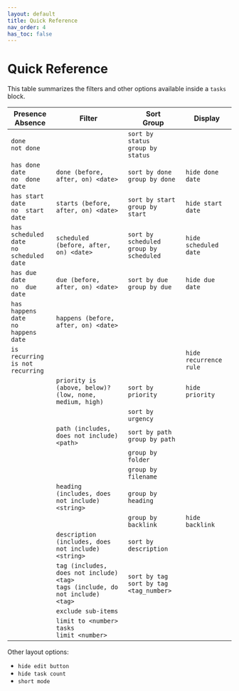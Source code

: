 ```yaml
---
layout: default
title: Quick Reference
nav_order: 4
has_toc: false
---
```


# Quick Reference

This table summarizes the filters and other options available inside a `tasks` block.

| Presence<br>Absence                          | Filter                                                                             | Sort<br>Group                               | Display                |
| -------------------------------------------- | ---------------------------------------------------------------------------------- | ------------------------------------------- | ---------------------- |
| `done`<br>`not done`                         |                                                                                    | `sort by status`<br>`group by status`       |                        |
| `has done date`<br>`no  done date`           | `done (before, after, on) <date>`                                                  | `sort by done`<br>`group by done`           | `hide done date`       |
| `has start date`<br>`no  start date`         | `starts (before, after, on) <date>`                                                | `sort by start`<br>`group by start`         | `hide start date`      |
| `has scheduled date`<br>`no  scheduled date` | `scheduled (before, after, on) <date>`                                             | `sort by scheduled`<br>`group by scheduled` | `hide scheduled date`  |
| `has due date`<br>`no  due date`             | `due (before, after, on) <date>`                                                   | `sort by due`<br>`group by due`             | `hide due date`        |
| `has happens date`<br>`no  happens date`     | `happens (before, after, on) <date>`                                               |                                             |                        |
| `is recurring`<br>`is not recurring`         |                                                                                    |                                             | `hide recurrence rule` |
|                                              | `priority is (above, below)? (low, none, medium, high)`                            | `sort by priority`                          | `hide priority`        |
|                                              |                                                                                    | `sort by urgency`                           |                        |
|                                              | `path (includes, does not include) <path>`                                         | `sort by path`<br>`group by path`           |                        |
|                                              |                                                                                    | `group by folder`                           |                        |
|                                              |                                                                                    | `group by filename`                         |                        |
|                                              | `heading (includes, does not include) <string>`                                    | `group by heading`                          |                        |
|                                              |                                                                                    | `group by backlink`                         | `hide backlink`        |
|                                              | `description (includes, does not include) <string>`                                | `sort by description`                       |                        |
|                                              | `tag (includes, does not include) <tag>`<br>`tags (include, do not include) <tag>` | `sort by tag`<br>`sort by tag <tag_number>` |                        |
|                                              | `exclude sub-items`                                                                |                                             |                        |
|                                              | `limit to <number> tasks`<br>`limit <number>`                                      |                                             |                        |

Other layout options:

- `hide edit button`
- `hide task count`
- `short mode`
